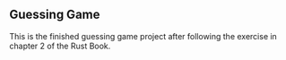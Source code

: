 ## Guessing Game

This is the finished guessing game project after following the exercise in chapter 2 of the Rust Book.